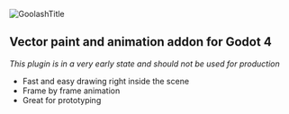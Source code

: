 ![GoolashTitle](https://github.com/GuyUnger/Goolash/assets/7023847/0843ade0-ae36-4444-99a1-b96f3c4ae770)

## Vector paint and animation addon for Godot 4 

*This plugin is in a very early state and should not be used for production*

- Fast and easy drawing right inside the scene
- Frame by frame animation
- Great for prototyping
